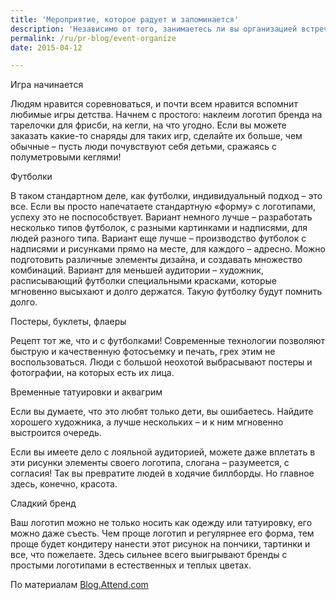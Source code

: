 ```yaml
---
title: 'Мероприятие, которое радует и запоминается'
description: 'Независимо от того, занимаетесь ли вы организацией встреч выпускников колледжа или руководите некоммерческой организацией, вам нужно организовывать мероприятия и стремиться к тому, чтобы они доставили удовольствие всем гостям, и остались в памяти. Игра начинается'
permalink: /ru/pr-blog/event-organize
date: 2015-04-12

---
```


Игра начинается

Людям нравится соревноваться, и почти всем нравится вспомнит любимые игры детства. Начнем с простого: наклеим логотип бренда на тарелочки для фрисби, на кегли, на что угодно. Если вы можете заказать какие-то снаряды для таких игр, сделайте их больше, чем обычные – пусть люди почувствуют себя детьми, сражаясь с полуметровыми кеглями!

Футболки

В таком стандартном деле, как футболки, индивидуальный подход – это все. Если вы просто напечатаете стандартную «форму» с логотипами, успеху это не поспособствует. Вариант немного лучше – разработать несколько типов футболок, с разными картинками и надписями, для людей разного типа. Вариант еще лучше – производство футболок с надписями и рисунками прямо на месте, для каждого – адресно. Можно подготовить различные элементы дизайна, и создавать множество комбинаций. Вариант для меньшей аудитории – художник, расписывающий футболки специальными красками, которые мгновенно высыхают и долго держатся. Такую футболку будут помнить долго.

Постеры, буклеты, флаеры

Рецепт тот же, что и с футболками! Современные технологии позволяют быструю и качественную фотосъемку и печать, грех этим не воспользоваться. Люди с большой неохотой выбрасывают постеры и фотографии, на которых есть их лица.

Временные татуировки и аквагрим

Если вы думаете, что это любят только дети, вы ошибаетесь. Найдите хорошего художника, а лучше нескольких – и к ним мгновенно выстроится очередь.

Если вы имеете дело с лояльной аудиторией, можете даже вплетать в эти рисунки элементы своего логотипа, слогана – разумеется, с согласия! Так вы превратите людей в ходячие биллборды. Но главное здесь, конечно, красота.

Сладкий бренд

Ваш логотип можно не только носить как одежду или татуировку, его можно даже съесть. Чем проще логотип и регулярнее его форма, тем проще будет кондитеру нанести этот рисунок на пончики, тартинки и все, что пожелаете. Здесь сильнее всего выигрывают бренды с простыми логотипами в естественных и теплых цветах.

По материалам <a href="https://blog.attend.com/interactive-branding-event-ideas-nonprofits-reunions">Blog.Attend.com</a>

